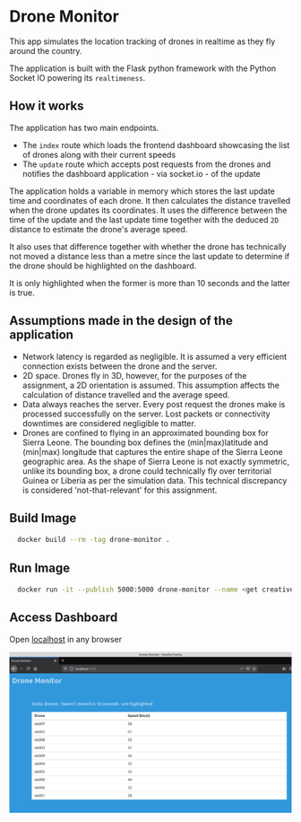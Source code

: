 # Drone Monitor

This app simulates the location tracking of drones in realtime as they fly around the country.

The application is built with the Flask python framework with the Python
Socket IO powering its `realtimeness`.

## How it works

The application has two main endpoints.

- The `index` route which loads the frontend dashboard showcasing the list of
  drones along with their current speeds
- The `update` route which accepts post requests from the drones and notifies
  the dashboard application - via socket.io - of the update

The application holds a variable in memory which stores the last update time
and coordinates of each drone. It then calculates the distance travelled when
the drone updates its coordinates. It uses the difference between the time of
the update and the last update time together with the deduced `2D` distance to
estimate the drone's average speed.

It also uses that difference together with whether the drone has technically
not moved a distance less than a metre since the last update to determine if
the drone should be highlighted on the dashboard.

It is only highlighted when the former is more than 10 seconds and the latter
is true.

## Assumptions made in the design of the application

- Network latency is regarded as negligible. It is assumed a very efficient
  connection exists between the drone and the server.
- 2D space. Drones fly in 3D, however, for the purposes of the assignment, a
  2D orientation is assumed. This assumption affects the calculation of
  distance travelled and the average speed.
- Data always reaches the server. Every post request the drones make is
  processed successfully on the server. Lost packets or connectivity downtimes
  are considered negligible to matter.
- Drones are confined to flying in an approximated bounding box for
  Sierra Leone. The bounding box defines the (min|max)latitude and (min|max)
  longitude that captures the entire shape of the Sierra Leone geographic area.
  As the shape of Sierra Leone is not exactly symmetric, unlike its bounding
  box, a drone could technically fly over territorial Guinea or Liberia as per
  the simulation data. This technical discrepancy is considered
  'not-that-relevant' for this assignment.

## Build Image

```bash
  docker build --rm -tag drone-monitor .
```

## Run Image

```bash
  docker run -it --publish 5000:5000 drone-monitor --name <get creative>
```

## Access Dashboard

Open [localhost](http://localhost:5000) in any browser

![Snapshot](drone-monitor.png)

